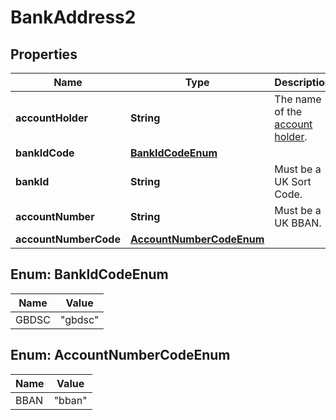 

# BankAddress2


## Properties

| Name | Type | Description | Notes |
|------------ | ------------- | ------------- | -------------|
|**accountHolder** | **String** | The name of the [account holder](http://docs.griffin.com). |  |
|**bankIdCode** | [**BankIdCodeEnum**](#BankIdCodeEnum) |  |  |
|**bankId** | **String** | Must be a UK Sort Code. |  |
|**accountNumber** | **String** | Must be a UK BBAN. |  |
|**accountNumberCode** | [**AccountNumberCodeEnum**](#AccountNumberCodeEnum) |  |  |



## Enum: BankIdCodeEnum

| Name | Value |
|---- | -----|
| GBDSC | &quot;gbdsc&quot; |



## Enum: AccountNumberCodeEnum

| Name | Value |
|---- | -----|
| BBAN | &quot;bban&quot; |




